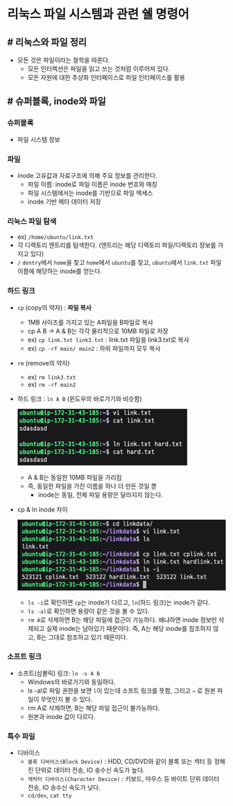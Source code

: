 # 리눅스 파일 시스템과 관련 쉘 명령어

## # 리눅스와 파일 정리

- 모든 것은 파일이라는 철학을 따른다.
    - 모든 인터렉션은 파일을 읽고 쓰는 것처럼 이루어져 있다.
    - 모든 자원에 대한 추상화 인터페이스로 파일 인터페이스를 활용

## # 슈퍼블록, inode와 파일

### 슈퍼블록

- 파일 시스템 정보

### 파일

- inode 고유값과 자료구조에 의해 주요 정보를 관리한다.
    - 파일 이름: inode로 파일 이름은 inode 번호와 매칭
    - 파일 시스템에서는 inode를 기반으로 파일 엑세스
    - inode 기반 메타 데이터 저장

### 리눅스 파일 탐색

- ex) `/home/ubuntu/link.txt`
- 각 디렉토리 엔트리를 탐색한다. (엔트리는 해당 디렉토리 파일/디렉토리 정보를 가지고 있다)
- `/` `dentry`에서 `home`을 찾고 `home`에서 `ubuntu`를 찾고, `ubuntu`에서 `link.txt` 파일 이름에 해당하는 inode를 얻는다.

### 하드 링크

- `cp` (copy의 약자) : **파일 복사**
    - 1MB 사이즈를 가지고 있는 A파일을 B파일로 복사
    - cp A B → A & B는 각각 물리적으로 10MB 파일로 저장
    - ex) `cp link.txt link3.txt` : link.txt 파일을 link3.txt로 복사
    - ex) `cp -rf main/ main2` : 하위 파일까지 모두 복사
- `rm` (remove의 약자)
    - ex) `rm link3.txt`
    - ex) `rm -rf main2`
- 하드 링크 : `ln A B` (윈도우의 바로가기와 비슷함)

    ![리눅스 파일 시스템과 관련 쉘 명령어(1)](./img/리눅스-파일-시스템과-관련-쉘-명령어(1).png)

    - A & B는 동일한 10MB 파일을 가리킴
    - 즉, 동일한 파일을 가진 이름을 하나 더 만든 것일 뿐
        - inode는 동일, 전체 파일 용량은 달라지지 않는다.
- cp & ln inode 차이

    ![리눅스 파일 시스템과 관련 쉘 명령어(2)](./img/리눅스-파일-시스템과-관련-쉘-명령어(2).png)

    - `ls -i`로 확인하면 `cp`는 inode가 다르고, `ln`(하드 링크)는 inode가 같다.
    - `ls -al`로  확인하면 용량이 같은 것을 볼 수 있다.
    - `rm A`로 삭제하면 B는 해당 파일에 접근이 가능하다. 왜냐하면 inode 정보만 삭제되고 실제 inode는 남아있기 때문이다. 즉, A는 해당 inode를 참조하지 않고, B는 그대로 참조하고 있기 때문이다.

### 소프트 링크

- 소프트(심볼릭) 링크: `ln -s A B`
    - Windows의 바로가기와 동일하다.
    - ls -al로 파일 권한을 보면 `l`이 있는데 소프트 링크를 뜻함, 그리고 `→` 로 원본 파일이 무엇인지 볼 수 있다.
    - rm A로 삭제하면, B는 해당 파일 접근이 불가능하다.
    - 원본과 inode 값이 다르다.

### 특수 파일

- 디바이스
    - `블록 디바이스(Block Device)` : HDD, CD/DVD와 같이 블록 또는 섹터 등 정해진 단위로 데이터 전송, IO 송수신 속도가 높다.
    - `캐릭터 디바이스(Character Device)` : 키보드, 마우스 등 바이트 단위 데이터 전송, IO 송수신 속도가 낮다.
    - `cd/dev`, `cat tty`
